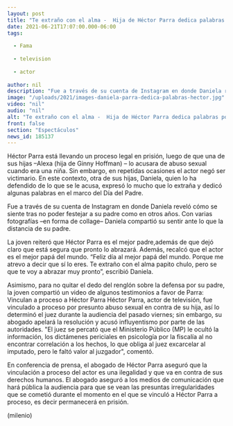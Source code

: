 ```yaml
---
layout: post
title: "Te extraño con el alma -  Hija de Héctor Parra dedica palabras por Día del Padre; asegura es inocente"
date: 2021-06-21T17:07:00.000-06:00
tags:
  
  - Fama
  
  - television
  
  - actor
  
author: nil
description: "Fue a través de su cuenta de Instagram en donde Daniela reveló cómo se siente tras no poder festejar a su padre como en otros años. Con varias fotografías –en forma de collage– la joven recordó a Héctor Parra. "
image: "/uploads/2021/images-daniela-parra-dedica-palabras-hector.jpg"
video: "nil"
audio: "nil"
alt: "Te extraño con el alma -  Hija de Héctor Parra dedica palabras por Día del Padre; asegura es inocente"
front: false
section: "Espectáculos"
news_id: 185137
---
```


Héctor Parra está llevando un proceso legal en prisión, luego de que una de sus hijas –Alexa (hija de Ginny Hoffman) – lo acusara de abuso sexual cuando era una niña. Sin embargo, en repetidas ocasiones el actor negó ser victimario. En este contexto, otra de sus hijas, Daniela, quien lo ha defendido de lo que se le acusa, expresó lo mucho que lo extraña y dedicó algunas palabras en el marco del Día del Padre.

Fue a través de su cuenta de Instagram en donde Daniela reveló cómo se siente tras no poder festejar a su padre como en otros años. Con varias fotografías –en forma de collage– Daniela compartió su sentir ante lo que la distancia de su padre.  

La joven reiteró que Héctor Parra es el mejor padre,además de que dejó claro que está segura que pronto lo abrazará. Además, recalcó que el actor es el mejor papá del mundo. “Feliz día al mejor papá del mundo. Porque me atrevo a decir que sí lo eres. Te extraño con el alma papito chulo, pero se que te voy a abrazar muy pronto”, escribió Daniela. 

Asimismo, para no quitar el dedo del renglón sobre la defensa por su padre, la joven compartió un video de algunos testimonios a favor de Parra: 
Vinculan a proceso a Héctor Parra  Héctor Parra, actor de televisión, fue vinculado a proceso por presunto abuso sexual en contra de su hija, así lo determinó el juez durante la audiencia del pasado viernes; sin embargo, su abogado apelará la resolución y acusó influyentismo por parte de las autoridades.  "El juez se percató que el Ministerio Público (MP) le ocultó la información, los dictámenes periciales en psicología por la fiscalía al no encontrar correlación a los hechos, lo que obliga al juez excarcelar al imputado, pero le faltó valor al juzgador", comentó.  

​En conferencia de prensa, el abogado de Héctor Parra aseguró que la vinculación a proceso del actor es una ilegalidad y que va en contra de sus derechos humanos.  El abogado aseguró a los medios de comunicación que hará pública la audiencia para que se vean las presuntas irregularidades que se cometió durante el momento en el que se vinculó a Héctor Parra a proceso, es decir permanecerá en prisión. 

(milenio)